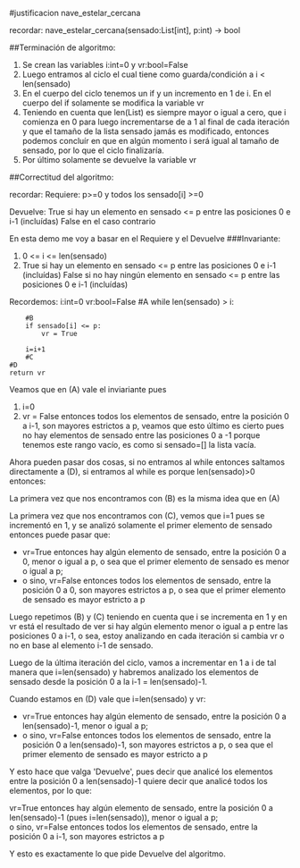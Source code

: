 #justificacion nave_estelar_cercana

recordar:
nave_estelar_cercana(sensado:List[int], p:int) -> bool

##Terminación de algoritmo:

1. Se crean las variables i:int=0 y vr:bool=False
2. Luego entramos al ciclo el cual tiene como guarda/condición a i < len(sensado)   
3. En el cuerpo del ciclo tenemos un if y un incremento en 1 de i. En el cuerpo del if solamente se modifica la variable vr
4. Teniendo en cuenta que len(List) es siempre mayor o igual a cero, que i comienza en 0 para luego incrementarse de a 1 al final de cada iteración y que el tamaño de la lista sensado jamás es modificado, entonces podemos concluír en que en algún momento i será igual al tamaño de sensado, por lo que el ciclo finalizaría.
5. Por último solamente se devuelve la variable vr

##Correctitud del algoritmo:

recordar:
Requiere:  p>=0 y todos los sensado[i] >=0

Devuelve:  True si hay un elemento en sensado <= p entre las posiciones 0 e i-1 (incluídas)
            False en el caso contrario


En esta demo me voy a basar en el Requiere y el Devuelve
###Invariante:
1. 0 <= i <= len(sensado)
2.  True si hay un elemento en sensado <= p entre las posiciones 0 e i-1 (incluídas)
    False si no hay ningún elemento en sensado <= p entre las posiciones 0 e i-1 (incluídas)


Recordemos:
    i:int=0
    vr:bool=False
    #A
    while len(sensado) > i:
        
        #B
        if sensado[i] <= p:
            vr = True
        
        i=i+1
    	#C
    #D	
    return vr


Veamos que en (A) vale el inviariante pues 
1. i=0
2. vr = False entonces todos los elementos de sensado, entre la posición 0 a i-1, son mayores estrictos a p, veamos que esto último es cierto pues no hay elementos de sensado entre las posiciones 0 a -1 porque tenemos este rango vacío, es como si sensado=[] la lista vacía.

Ahora pueden pasar dos cosas, si no entramos al while entonces saltamos directamente a (D), si entramos al while es porque len(sensado)>0 entonces:

La primera vez que nos encontramos con (B) es la misma idea que en (A)

La primera vez que nos encontramos con (C), vemos que i=1 pues se incrementó en 1, y se analizó solamente el primer elemento de sensado entonces puede pasar que:
- vr=True entonces hay algún elemento de sensado, entre la posición 0 a 0, menor o igual a p, o sea que el primer elemento de sensado es menor o igual a p;  
- o sino, vr=False entonces todos los elementos de sensado, entre la posición 0 a 0, son mayores estrictos a p, o sea que el primer elemento de sensado es mayor estricto a p 

Luego repetimos (B) y (C) teniendo en cuenta que i se incrementa en 1 y en vr está el resultado de ver si hay algún elemento menor o igual a p entre las posiciones 0 a i-1, o sea, estoy analizando en cada iteración si cambia vr o no en base al elemento i-1 de sensado.

Luego de la última iteración del ciclo, vamos a incrementar en 1 a i de tal manera que i=len(sensado) y habremos analizado los elementos de sensado desde la posición 0 a la i-1 = len(sensado)-1.

Cuando estamos en (D) vale que i=len(sensado) y vr:

- vr=True entonces hay algún elemento de sensado, entre la posición 0 a len(sensado)-1, menor o igual a p;  
- o sino, vr=False entonces todos los elementos de sensado, entre la posición 0 a len(sensado)-1, son mayores estrictos a p, o sea que el primer elemento de sensado es mayor estricto a p 

Y esto hace que valga 'Devuelve', pues decir que analicé los elementos entre la posición 0 a len(sensado)-1 quiere decir que analicé todos los elementos, por lo que:

vr=True entonces hay algún elemento de sensado, entre la posición 0 a len(sensado)-1 (pues i=len(sensado)), menor o igual a p;  
o sino, vr=False entonces todos los elementos de sensado, entre la posición 0 a i-1, son mayores estrictos a p

Y esto es exactamente lo que pide Devuelve del algoritmo.
